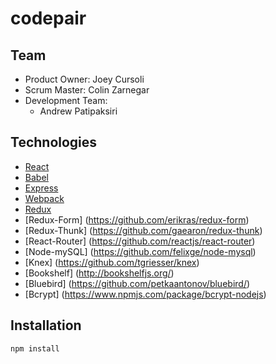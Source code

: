 # codepair

## Team
* Product Owner: Joey Cursoli
* Scrum Master: Colin Zarnegar
* Development Team:
	* Andrew Patipaksiri


## Technologies
* [React](https://github.com/facebook/react)
* [Babel](http://babeljs.io)
* [Express](http://expressjs.com)
* [Webpack](http://webpack.github.io)
* [Redux](https://github.com/rackt/redux)
* [Redux-Form] (https://github.com/erikras/redux-form)
* [Redux-Thunk] (https://github.com/gaearon/redux-thunk)
* [React-Router] (https://github.com/reactjs/react-router)
* [Node-mySQL] (https://github.com/felixge/node-mysql)
* [Knex] (https://github.com/tgriesser/knex)
* [Bookshelf] (http://bookshelfjs.org/)
* [Bluebird] (https://github.com/petkaantonov/bluebird/)
* [Bcrypt] (https://www.npmjs.com/package/bcrypt-nodejs)


## Installation
```
npm install
```